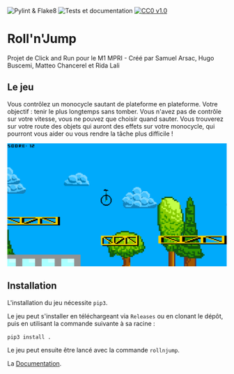![Pylint & Flake8](https://github.com/tinylinux/m1platformer/workflows/Pylint%20&%20Flake8/badge.svg)
![Tests et documentation](https://github.com/tinylinux/m1platformer/workflows/Tests%20et%20documentation/badge.svg)
[![CC0 v1.0](https://img.shields.io/badge/licence-CC0%20v1.0-blue)](https://creativecommons.org/publicdomain/zero/1.0/)

# Roll'n'Jump
Projet de Click and Run pour le M1 MPRI - Créé par Samuel Arsac, Hugo Buscemi, Matteo Chancerel et Rida Lali

## Le jeu
Vous contrôlez un monocycle sautant de plateforme en plateforme. Votre objectif : tenir le plus longtemps sans tomber.
Vous n'avez pas de contrôle sur votre vitesse, vous ne pouvez que choisir quand sauter. Vous trouverez sur votre route des
objets qui auront des effets sur votre monocycle, qui pourront vous aider ou vous rendre la tâche plus difficile !

![Capture d'écran du jeu](docs/screenshot.png)
## Installation

L'installation du jeu nécessite `pip3`.

Le jeu peut s'installer en téléchargeant via `Releases` ou en clonant le dépôt, puis en utilisant la commande suivante à sa racine :

```
pip3 install .
```

Le jeu peut ensuite être lancé avec la commande `rollnjump`.


La [Documentation](https://tinylinux.github.io/m1platformer/).
